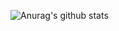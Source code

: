 ![Anurag's github stats](https://github-readme-stats.vercel.app/api?username=FateXz&show_icons=true&theme=dracula)
